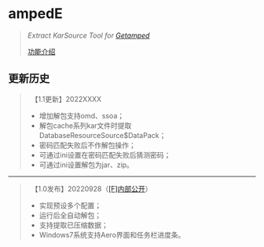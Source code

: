 # ampedE
>*Extract KarSource Tool for [Getamped](http://bfo.sdo.com/)*
>
>[功能介绍](README.md)
## 更新历史
>　【1.1更新】2022XXXX
>* 增加解包支持omd、ssoa；
>* 解包cache系列kar文件时提取DatabaseResourceSource$DataPack；
>* 密码匹配失败后不作解包操作；
>* 可通过ini设置在密码匹配失败后猜测密码；
>* 可通过ini设置解包为jar、zip。
>
---
>　【1.0发布】20220928（[[F]内部公开](http://t.fenchuan8.com/HmDWZZb)）
>* 实现预设多个配置；
>* 运行后全自动解包；
>* 支持提取已压缩数据；
>* Windows7系统支持Aero界面和任务栏进度条。
